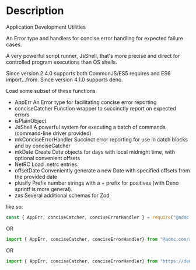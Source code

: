 # Description
Application Development Utilities

An Error type and handlers for concise error handling for expected failure
cases.

A very powerful script runner, JsShell, that's more precise and direct for controlled
program executions than OS shells.

Since version 2.4.0 supports both CommonJS/ES5 requires and ES6 import...from.
Since version 4.1.0 supports deno.

Load some subset of these functions

* AppErr  An Error type for facilitating concise error reporting
* conciseCatcher  Function wrapper to succinctly report on expected errors
* isPlainObject
* JsShell  A powerful system for executing a batch of commands (command-line driver provided)
* mkConciseErrorHandler  Succinct error reporting for use in catch blocks and by conciseCatcher
* mkDate  Create Date objects for days with local midnight time, with optional convenient offsets
* NetRC  Load .netrc entries.
* offsetDate  Conveniently generate a new Date with specified offsets from the provided date
* plusify  Prefix number strings with a + prefix for positives (with Deno sprintf is more general).
* zxs  Several additional schemas for Zod

like so:
```javascript
const { AppErr, conciseCatcher, conciseErrorHandler } = require("@admc.com/apputil");
```
OR
```javascript
import { AppErr, conciseCatcher, conciseErrorHandler} from "@admc.com/apputil";
```
OR
```javascript
import { AppErr, conciseCatcher, conciseErrorHandler} from "https://deno.land/x/apputil/apputil-deno.mjs";
```
